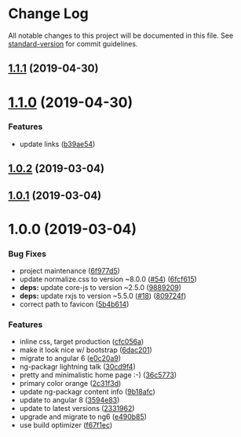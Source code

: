 # Change Log

All notable changes to this project will be documented in this file. See [standard-version](https://github.com/conventional-changelog/standard-version) for commit guidelines.

## [1.1.1](https://github.com/dherges/dherges.github.io/compare/v1.1.0...v1.1.1) (2019-04-30)



# [1.1.0](https://github.com/dherges/dherges.github.io/compare/v1.0.2...v1.1.0) (2019-04-30)


### Features

* update links ([b39ae54](https://github.com/dherges/dherges.github.io/commit/b39ae54))



## [1.0.2](https://github.com/dherges/dherges.github.io/compare/v1.0.1...v1.0.2) (2019-03-04)



## [1.0.1](https://github.com/dherges/dherges.github.io/compare/v1.0.0...v1.0.1) (2019-03-04)



# 1.0.0 (2019-03-04)


### Bug Fixes

* project maintenance ([6f977d5](https://github.com/dherges/dherges.github.io/commit/6f977d5))
* update normalize.css to version ~8.0.0 ([#54](https://github.com/dherges/dherges.github.io/issues/54)) ([6fcf615](https://github.com/dherges/dherges.github.io/commit/6fcf615))
* **deps:**  update core-js to version ~2.5.0 ([9889209](https://github.com/dherges/dherges.github.io/commit/9889209))
* **deps:**  update rxjs to version ~5.5.0 ([#18](https://github.com/dherges/dherges.github.io/issues/18)) ([809724f](https://github.com/dherges/dherges.github.io/commit/809724f))
* correct path to favicon ([5b4b614](https://github.com/dherges/dherges.github.io/commit/5b4b614))


### Features

* inline css, target production ([cfc056a](https://github.com/dherges/dherges.github.io/commit/cfc056a))
* make it look nice w/ bootstrap ([6dac201](https://github.com/dherges/dherges.github.io/commit/6dac201))
* migrate to angular 6 ([e0c20a9](https://github.com/dherges/dherges.github.io/commit/e0c20a9))
* ng-packagr lightning talk ([30cd9f4](https://github.com/dherges/dherges.github.io/commit/30cd9f4))
* pretty and minimalistic home page :-) ([36c5773](https://github.com/dherges/dherges.github.io/commit/36c5773))
* primary color orange ([2c31f3d](https://github.com/dherges/dherges.github.io/commit/2c31f3d))
* update ng-packagr content info ([9b18afc](https://github.com/dherges/dherges.github.io/commit/9b18afc))
* update to angular 8 ([3594e83](https://github.com/dherges/dherges.github.io/commit/3594e83))
* update to latest versions ([2331962](https://github.com/dherges/dherges.github.io/commit/2331962))
* upgrade and migrate to ng6 ([e490b85](https://github.com/dherges/dherges.github.io/commit/e490b85))
* use build optimizer ([f67f1ec](https://github.com/dherges/dherges.github.io/commit/f67f1ec))
